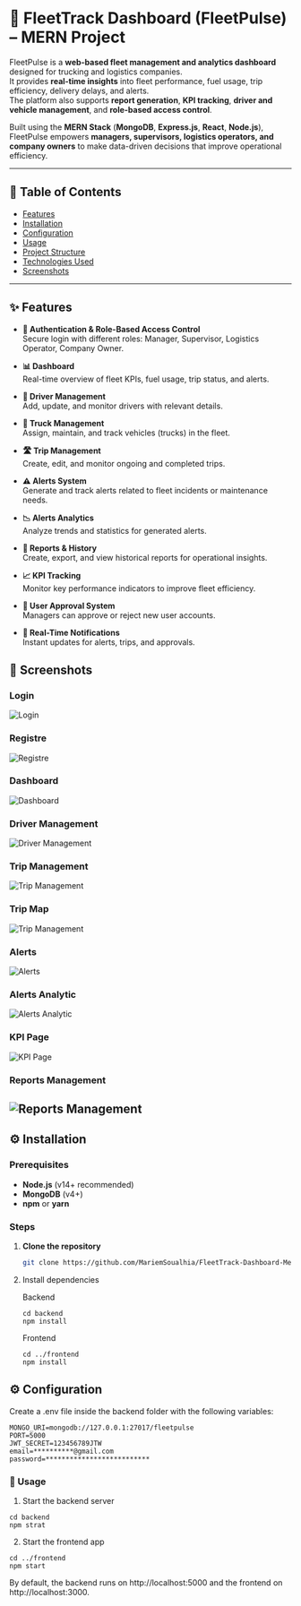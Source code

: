 # 🚚 FleetTrack Dashboard (FleetPulse) – MERN Project

FleetPulse is a **web-based fleet management and analytics dashboard** designed for trucking and logistics companies.  
It provides **real-time insights** into fleet performance, fuel usage, trip efficiency, delivery delays, and alerts.  
The platform also supports **report generation**, **KPI tracking**, **driver and vehicle management**, and **role-based access control**.

Built using the **MERN Stack** (**MongoDB**, **Express.js**, **React**, **Node.js**), FleetPulse empowers **managers, supervisors, logistics operators, and company owners** to make data-driven decisions that improve operational efficiency.

---

## 📑 Table of Contents

- [Features](#features)
- [Installation](#installation)
- [Configuration](#configuration)
- [Usage](#usage)
- [Project Structure](#project-structure)
- [Technologies Used](#technologies-used)
- [Screenshots](#screenshots)

---

## ✨ Features

- **🔐 Authentication & Role-Based Access Control**  
  Secure login with different roles: Manager, Supervisor, Logistics Operator, Company Owner.

- **📊 Dashboard**  
  Real-time overview of fleet KPIs, fuel usage, trip status, and alerts.

- **👥 Driver Management**  
  Add, update, and monitor drivers with relevant details.

- **🚛 Truck Management**  
  Assign, maintain, and track vehicles (trucks) in the fleet.

- **🛣 Trip Management**  
  Create, edit, and monitor ongoing and completed trips.

- **⚠ Alerts System**  
  Generate and track alerts related to fleet incidents or maintenance needs.

- **📉 Alerts Analytics**  
  Analyze trends and statistics for generated alerts.

- **📑 Reports & History**  
  Create, export, and view historical reports for operational insights.

- **📈 KPI Tracking**  
  Monitor key performance indicators to improve fleet efficiency.

- **📝 User Approval System**  
  Managers can approve or reject new user accounts.

- **🔔 Real-Time Notifications**  
  Instant updates for alerts, trips, and approvals.

## 📸 Screenshots

### Login

![Login](./public/login.png)

### Registre

![Registre](./public/registre.png)

### Dashboard

![Dashboard](./public/dashboard.png)

### Driver Management

![Driver Management](./public/drivers.png)

### Trip Management

![Trip Management](./public/trips.png)

### Trip Map

![Trip Management](./public/tripmap.png)

### Alerts

![Alerts](./public/alerts.png)

### Alerts Analytic

![Alerts Analytic](./public/alertsanalytics.png)

### KPI Page

![KPI Page](./public/kpipage.png)

### Reports Management

## ![Reports Management](./public/repportmanager.png)

## ⚙ Installation

### Prerequisites

- **Node.js** (v14+ recommended)
- **MongoDB** (v4+)
- **npm** or **yarn**

### Steps

1. **Clone the repository**
   ```bash
   git clone https://github.com/MariemSoualhia/FleetTrack-Dashboard-MernProject.git
   ```
2. Install dependencies

   Backend

   ```
   cd backend
   npm install
   ```

   Frontend

   ```
   cd ../frontend
   npm install
   ```

## ⚙ Configuration

Create a .env file inside the backend folder with the following variables:

```
MONGO_URI=mongodb://127.0.0.1:27017/fleetpulse
PORT=5000
JWT_SECRET=123456789JTW
email=**********@gmail.com
password=**************************
```

### 🚀 Usage

1. Start the backend server

```
cd backend
npm strat
```

2. Start the frontend app

```
cd ../frontend
npm start

```

By default, the backend runs on http://localhost:5000 and the frontend on http://localhost:3000.
